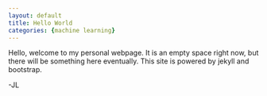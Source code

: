 ```yaml
---
layout: default
title: Hello World
categories: {machine learning}
---
```

Hello, welcome to my personal webpage. It is an empty space right now, but there will be something here eventually.
This site is powered by jekyll and bootstrap.

-JL
